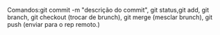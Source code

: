 Comandos:git commit -m "descrição do commit", git status,git add, git branch, git checkout (trocar de brunch), git merge (mesclar brunch), git push (enviar para o rep remoto.)
